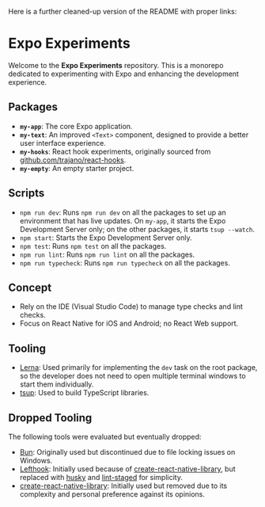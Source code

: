 Here is a further cleaned-up version of the README with proper links:

# Expo Experiments

Welcome to the **Expo Experiments** repository. This is a monorepo dedicated to experimenting with Expo and enhancing the development experience.

## Packages

- **`my-app`**: The core Expo application.
- **`my-text`**: An improved `<Text>` component, designed to provide a better user interface experience.
- **`my-hooks`**: React hook experiments, originally sourced from [github.com/trajano/react-hooks](https://github.com/trajano/react-hooks).
- **`my-empty`**: An empty starter project.

## Scripts

- `npm run dev`: Runs `npm run dev` on all the packages to set up an environment that has live updates. On `my-app`, it starts the Expo Development Server only; on the other packages, it starts `tsup --watch`.
- `npm start`: Starts the Expo Development Server only.
- `npm test`: Runs `npm test` on all the packages.
- `npm run lint`: Runs `npm run lint` on all the packages.
- `npm run typecheck`: Runs `npm run typecheck` on all the packages.

## Concept

- Rely on the IDE (Visual Studio Code) to manage type checks and lint checks.
- Focus on React Native for iOS and Android; no React Web support.

## Tooling

- [Lerna](https://lerna.js.org/): Used primarily for implementing the `dev` task on the root package, so the developer does not need to open multiple terminal windows to start them individually.
- [tsup](https://tsup.egoist.dev/): Used to build TypeScript libraries.

## Dropped Tooling

The following tools were evaluated but eventually dropped:

- [Bun](https://bun.sh/): Originally used but discontinued due to file locking issues on Windows.
- [Lefthook](https://github.com/evilmartians/lefthook): Initially used because of [create-react-native-library](https://github.com/callstack/react-native-builder-bob), but replaced with [husky](https://typicode.github.io/husky) and [lint-staged](https://github.com/okonet/lint-staged) for simplicity.
- [create-react-native-library](https://github.com/callstack/react-native-builder-bob): Initially used but removed due to its complexity and personal preference against its opinions.
